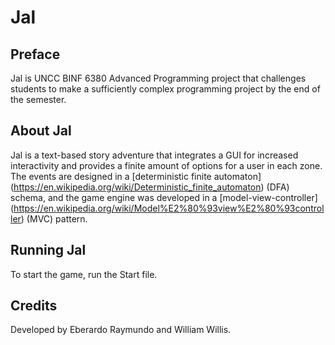 # Jal

## Preface
Jal is UNCC BINF 6380 Advanced Programming project that challenges students to make a sufficiently complex programming project by the end of the semester. 

## About Jal
Jal is a text-based story adventure that integrates a GUI for increased interactivity and provides a finite amount of options for a user in each zone. The events are designed in a [deterministic finite automaton] (https://en.wikipedia.org/wiki/Deterministic_finite_automaton) (DFA) schema, and the game engine was developed in a [model-view-controller] (https://en.wikipedia.org/wiki/Model%E2%80%93view%E2%80%93controller) (MVC) pattern.

## Running Jal
To start the game, run the Start file.

## Credits
Developed by Eberardo Raymundo and William Willis.